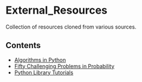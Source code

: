 # External_Resources
Collection of resources cloned from various sources.

## Contents
- [Algorithms in Python](./Algorithms-Python/)
- [Fifty Challenging Problems in Probability](./fifty-challenging-problems-in-probability/)
- [Python Library Tutorials](./Python-Library-Tutorials/)
